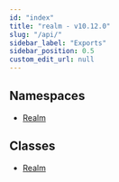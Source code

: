 ```yaml
---
id: "index"
title: "realm - v10.12.0"
slug: "/api/"
sidebar_label: "Exports"
sidebar_position: 0.5
custom_edit_url: null
---
```


## Namespaces

- [Realm](namespaces/Realm)

## Classes

- [Realm](classes/Realm)
